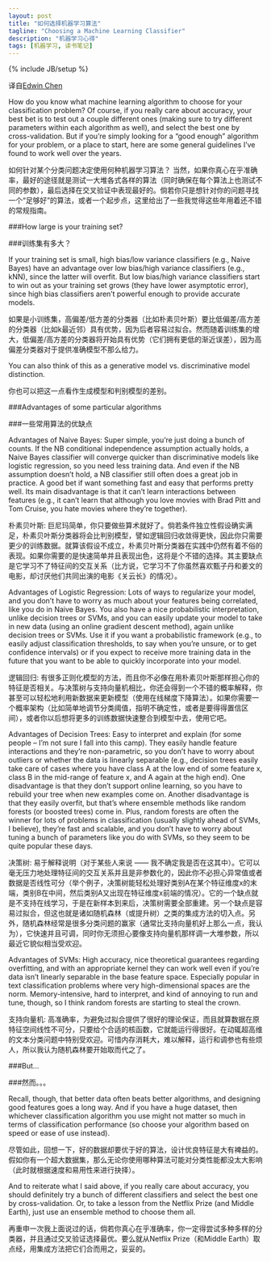 ```yaml
---
layout: post
title: "如何选择机器学习算法"
tagline: "Choosing a Machine Learning Classifier"
description: "机器学习心得"
tags: [机器学习, 读书笔记]
---
```

{% include JB/setup %}

译自[Edwin Chen][post]

[post]: http://blog.echen.me/2011/04/27/choosing-a-machine-learning-classifier/）

How do you know what machine learning algorithm to choose for your classification problem? Of course, if you really care about accuracy, your best bet is to test out a couple different ones (making sure to try different parameters within each algorithm as well), and select the best one by cross-validation. But if you’re simply looking for a “good enough” algorithm for your problem, or a place to start, here are some general guidelines I’ve found to work well over the years.

如何针对某个分类问题决定使用何种机器学习算法？ 当然，如果你真心在乎准确率，最好的途径就是测试一大堆各式各样的算法（同时确保在每个算法上也测试不同的参数），最后选择在交叉验证中表现最好的。倘若你只是想针对你的问题寻找一个“足够好”的算法，或者一个起步点，这里给出了一些我觉得这些年用着还不错的常规指南。

###How large is your training set?

###训练集有多大？

If your training set is small, high bias/low variance classifiers (e.g., Naive Bayes) have an advantage over low bias/high variance classifiers (e.g., kNN), since the latter will overfit. But low bias/high variance classifiers start to win out as your training set grows (they have lower asymptotic error), since high bias classifiers aren’t powerful enough to provide accurate models.

如果是小训练集，高偏差/低方差的分类器（比如朴素贝叶斯）要比低偏差/高方差的分类器（比如k最近邻）具有优势，因为后者容易过拟合。然而随着训练集的增大，低偏差/高方差的分类器将开始具有优势（它们拥有更低的渐近误差），因为高偏差分类器对于提供准确模型不那么给力。

You can also think of this as a generative model vs. discriminative model distinction.

你也可以把这一点看作生成模型和判别模型的差别。
	
###Advantages of some particular algorithms

###一些常用算法的优缺点

Advantages of Naive Bayes: Super simple, you’re just doing a bunch of counts. If the NB conditional independence assumption actually holds, a Naive Bayes classifier will converge quicker than discriminative models like logistic regression, so you need less training data. And even if the NB assumption doesn’t hold, a NB classifier still often does a great job in practice. A good bet if want something fast and easy that performs pretty well. Its main disadvantage is that it can’t learn interactions between features (e.g., it can’t learn that although you love movies with Brad Pitt and Tom Cruise, you hate movies where they’re together).

朴素贝叶斯: 巨尼玛简单，你只要做些算术就好了。倘若条件独立性假设确实满足，朴素贝叶斯分类器将会比判别模型，譬如逻辑回归收敛得更快，因此你只需要更少的训练数据。就算该假设不成立，朴素贝叶斯分类器在实践中仍然有着不俗的表现。如果你需要的是快速简单并且表现出色，这将是个不错的选择。其主要缺点是它学习不了特征间的交互关系（比方说，它学习不了你虽然喜欢甄子丹和姜文的电影，却讨厌他们共同出演的电影《关云长》的情况）。


Advantages of Logistic Regression: Lots of ways to regularize your model, and you don’t have to worry as much about your features being correlated, like you do in Naive Bayes. You also have a nice probabilistic interpretation, unlike decision trees or SVMs, and you can easily update your model to take in new data (using an online gradient descent method), again unlike decision trees or SVMs. Use it if you want a probabilistic framework (e.g., to easily adjust classification thresholds, to say when you’re unsure, or to get confidence intervals) or if you expect to receive more training data in the future that you want to be able to quickly incorporate into your model.

逻辑回归: 有很多正则化模型的方法，而且你不必像在用朴素贝叶斯那样担心你的特征是否相关。与决策树与支持向量机相比，你还会得到一个不错的概率解释，你甚至可以轻松地利用新数据来更新模型（使用在线梯度下降算法）。如果你需要一个概率架构（比如简单地调节分类阈值，指明不确定性，或者是要得得置信区间），或者你以后想将更多的训练数据快速整合到模型中去，使用它吧。
 

Advantages of Decision Trees: Easy to interpret and explain (for some people – I’m not sure I fall into this camp). They easily handle feature interactions and they’re non-parametric, so you don’t have to worry about outliers or whether the data is linearly separable (e.g., decision trees easily take care of cases where you have class A at the low end of some feature x, class B in the mid-range of feature x, and A again at the high end). One disadvantage is that they don’t support online learning, so you have to rebuild your tree when new examples come on. Another disadvantage is that they easily overfit, but that’s where ensemble methods like random forests (or boosted trees) come in. Plus, random forests are often the winner for lots of problems in classification (usually slightly ahead of SVMs, I believe), they’re fast and scalable, and you don’t have to worry about tuning a bunch of parameters like you do with SVMs, so they seem to be quite popular these days.

决策树: 易于解释说明（对于某些人来说 —— 我不确定我是否在这其中）。它可以毫无压力地处理特征间的交互关系并且是非参数化的，因此你不必担心异常值或者数据是否线性可分（举个例子，决策树能轻松处理好类别A在某个特征维度x的末端，类别B在中间，然后类别A又出现在特征维度x前端的情况）。它的一个缺点就是不支持在线学习，于是在新样本到来后，决策树需要全部重建。另一个缺点是容易过拟合，但这也就是诸如随机森林（或提升树）之类的集成方法的切入点。另外，随机森林经常是很多分类问题的赢家（通常比支持向量机好上那么一点，我认为），它快速并且可调，同时你无须担心要像支持向量机那样调一大堆参数，所以最近它貌似相当受欢迎。


Advantages of SVMs: High accuracy, nice theoretical guarantees regarding overfitting, and with an appropriate kernel they can work well even if you’re data isn’t linearly separable in the base feature space. Especially popular in text classification problems where very high-dimensional spaces are the norm. Memory-intensive, hard to interpret, and kind of annoying to run and tune, though, so I think random forests are starting to steal the crown.

支持向量机: 高准确率，为避免过拟合提供了很好的理论保证，而且就算数据在原特征空间线性不可分，只要给个合适的核函数，它就能运行得很好。在动辄超高维的文本分类问题中特别受欢迎。可惜内存消耗大，难以解释，运行和调参也有些烦人，所以我认为随机森林要开始取而代之了。

###But…

###然而。。。
 
Recall, though, that better data often beats better algorithms, and designing good features goes a long way. And if you have a huge dataset, then whichever classification algorithm you use might not matter so much in terms of classification performance (so choose your algorithm based on speed or ease of use instead).

尽管如此，回想一下，好的数据却要优于好的算法，设计优良特征是大有裨益的。假如你有一个超大数据集，那么无论你使用哪种算法可能对分类性能都没太大影响（此时就根据速度和易用性来进行抉择）。

And to reiterate what I said above, if you really care about accuracy, you should definitely try a bunch of different classifiers and select the best one by cross-validation. Or, to take a lesson from the Netflix Prize (and Middle Earth), just use an ensemble method to choose them all.

再重申一次我上面说过的话，倘若你真心在乎准确率，你一定得尝试多种多样的分类器，并且通过交叉验证选择最优。要么就从Netflix Prize（和Middle Earth）取点经，用集成方法把它们合而用之，妥妥的。
